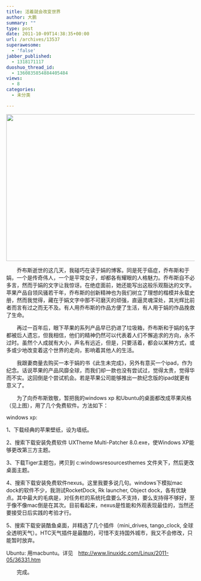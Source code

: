 ```yaml
---
title: 活着就会改变世界
author: 大鹏
summary: ""
type: post
date: 2011-10-09T14:38:35+00:00
url: /archives/13537
superawesome:
  - 'false'
jabber_published:
  - 1318171117
duoshuo_thread_id:
  - 1360835854884405484
views:
  - 8
categories:
  - 未分类

---
```

[<img src="http://pengzhaoblog.files.wordpress.com/2011/10/screenshot-15h-51m-24s.jpg" alt="" title="Screenshot (15h 51m 24s)" width="700" height="393" class="aligncenter size-full wp-image-13538" />][1]

　　乔布斯逝世的这几天，我碰巧在读于娟的博客。同是死于癌症，乔布斯和于娟，一个是传奇伟人，一个是平常女子，却都各有耀眼的人格魅力。乔布斯自不必多言，然而于娟的文字让我惊讶。在绝症面前，她还能写出这般乐观豁达的文字。苹果产品自领风骚若干年，乔布斯的创新精神也为我们树立了理想的楷模并永载史册，然而我觉得，藏在于娟文字中那不可磨灭的顽强，直逼灵魂深处，其光辉比前者而言有过之而无不及。有人用乔布斯的作品方便了生活，有人用于娟的作品挽救了生命。
  
　　再过一百年后，眼下苹果的系列产品早已扔进了垃圾箱，乔布斯和于娟的名字都被后人遗忘，但我相信，他们的精神仍然可以代表着人们不懈追求的方向，永不过时。虽然个人成就有大小，声名有远近，但是，只要活着，都会以某种方式，或多或少地改变着这个世界的走向，影响着其他人的生活。
  
　　我跟妻商量去购买一本于娟的书《此生未完成》，另外有意买一个ipad，作为纪念。话说苹果的产品风靡全球，而我们却一款也没有尝试过，觉得太贵，觉得华而不实。这回倒是个尝试机会。若是苹果公司能够推出一款纪念版的ipad就更有意义了。
  
　　为了向乔布斯致敬，暂把我的windows xp 和Ubuntu的桌面都改成苹果风格（见上图），用了几个免费软件。方法如下：
  
windows xp:
  
1、下载经典的苹果壁纸，设为墙纸。
  
2、搜索下载安装免费软件 UXTheme Multi-Patcher 8.0.exe，使Windows XP能够更改第三方主题。
  
3、下载Tiger主题包，拷贝到 c:windowsresourcesthemes 文件夹下，然后更改桌面主题。
  
4、搜索下载安装免费软件nexus。这里我要多说几句。windows下模拟mac dock的软件不少，我测试RocketDock, Rk launcher, Object dock，各有优缺点。其中最大的毛病是，对任务栏的系统托盘要么不支持，要么支持得不够好，至于像不像mac倒是在其次。目前看起来，nexus是性能和外观表现最佳的，当然还要接受日后实践的考验才行。
  
5、搜索下载安装酷鱼桌面，并精选了几个插件（mini\_drives, tango\_clock, 全球全透明天气）。HTC天气插件是最酷的，可惜不支持国外城市，我又不会修改，只能暂时放弃。

Ubuntu: 用macbuntu。详见　<http://www.linuxidc.com/Linux/2011-05/36331.htm>
  
　　完成。

 [1]: http://pengzhaoblog.files.wordpress.com/2011/10/screenshot-15h-51m-24s.jpg
